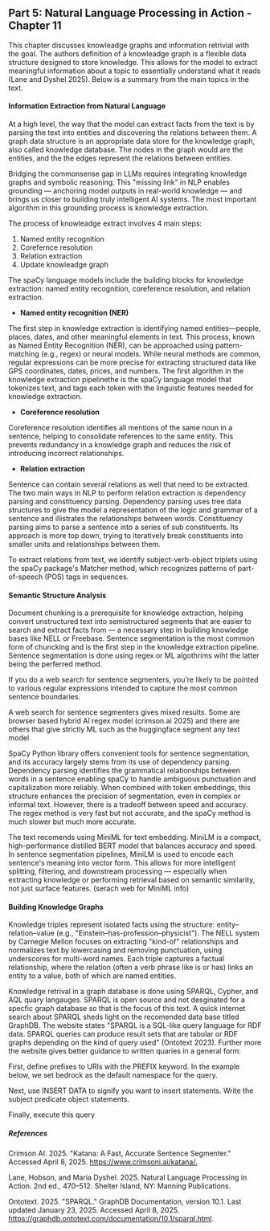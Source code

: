 ## Part 5: Natural Language Processing in Action - Chapter 11

This chapter discusses knowleadge graphs and information retrivial with the goal. The authors definition of a knowleadge graph is a flexible data structure designed to store knowledge. This allows for the model to extract meaningful information about a topic to essentially understand what it reads (Lane and Dyshel 2025). Below is a summary from the main topics in the text.  

#### Information Extraction from Natural Language

At a high level, the way that the model can extract facts from the text is by parsing the text into entities and discovering the relations between them. A graph data structure is an appropriate data store for the knowledge graph, also called knowledge database. The nodes in the graph would are the entities, and the the edges represent the relations between entities. 

Bridging the commonsense gap in LLMs requires integrating knowledge graphs and symbolic reasoning. This "missing link" in NLP enables grounding — anchoring model outputs in real-world knowledge — and brings us closer to building truly intelligent AI systems. The most important algorithm in this grounding process is knowledge extraction.

The process of knowleadge extract involves 4 main steps:
1. Named entity recognition
2. Corefernce resolution
3. Relation extraction
4. Update knowleadge graph

 The spaCy language models include the building blocks for knowledge extraction: named entity recognition, coreference resolution, and relation extraction.

 - **Named entity recognition (NER)**

 The first step in knowledge extraction is identifying named entities—people, places, dates, and other meaningful elements in text. This process, known as Named Entity Recognition (NER), can be approached using pattern-matching (e.g., regex) or neural models. While neural methods are common, regular expressions can be more precise for extracting structured data like GPS coordinates, dates, prices, and numbers.  The first algorithm in the knowledge extraction pipelinethe is the spaCy language model that tokenizes text, and tags each token with the linguistic features needed for knowledge extraction. 

 - **Coreference resolution**

 Coreference resolution identifies all mentions of the same noun in a sentence, helping to consolidate references to the same entity. This prevents redundancy in a knowledge graph and reduces the risk of introducing incorrect relationships.

 - **Relation extraction**
 
 Sentence can contain several relations as well that need to be extracted. The two main ways in NLP to perform relation extraction is dependency parsing and constituency parsing. Dependency parsing uses tree data structures to give the model a representation of the logic and grammar of a sentence and illistrates the relationships between words. Constituency parsing aims to parse a sentence into a series of sub constituents. Its approach is more top down, trying to iteratively break constituents into smaller units and relationships between them.

To extract relations from text, we identify subject-verb-object triplets using the spaCy package's Matcher method, which recognizes patterns of part-of-speech (POS) tags in sequences.

#### Semantic Structure Analysis

Document chunking is a prerequisite for knowledge extraction, helping convert unstructured text into semistructured segments that are easier to search and extract facts from — a necessary step in building knowledge bases like NELL or Freebase. Sentence segmentation is the most common form of chuncking and is the first step in the knowledge extraction pipeline. Sentence segmentation is done using regex or ML algothrims wiht the latter being the perferred method.

If you do a web search for sentence segmenters, you’re likely to be pointed to various regular expressions intended to capture the most common sentence boundaries.

A web search for sentence segmenters gives mixed results. Some are browser based hybrid AI regex model (crimson.ai 2025) and there are others that give strictly ML such as the huggingface segment any text model 

SpaCy Python library offers convenient tools for sentence segmentation, and its accuracy largely stems from its use of dependency parsing. Dependency parsing identifies the grammatical relationships between words in a sentence enabling spaCy to handle ambiguous punctuation and capitalization more reliably. When combined with token embeddings, this structure enhances the precision of segmentation, even in complex or informal text. However, there is a tradeoff between speed and accuracy. The regex method is very fast but not accurate, and the spaCy method is much slower but much more accurate.

The text recomends using MiniML for text embedding. MiniLM is a compact, high-performance distilled BERT model that balances accuracy and speed. In sentence segmentation pipelines, MiniLM is used to encode each sentence's meaning into vector form. This allows for more intelligent splitting, filtering, and downstream processing — especially when extracting knowledge or performing retrieval based on semantic similarity, not just surface features. (serach web for MiniML info)

#### Building Knowledge Graphs

Knowledge triples represent isolated facts using the structure: entity–relation–value (e.g., "Einstein–has-profession–physicist"). The NELL system by Carnegie Mellon focuses on extracting "kind-of" relationships and normalizes text by lowercasing and removing punctuation, using underscores for multi-word names. Each triple captures a factual relationship, where the relation (often a verb phrase like is or has) links an entity to a value, both of which are named entities.

Knowledge retrival in a graph database is done using SPARQL, Cypher, and AQL quary langauges. SPARQL is open source and not desginated for a specfic graph database so that is the focus of this text. A quick internet search about SPARQL sheds light on the recomended data base titled GraphDB. The website states "SPARQL is a SQL-like query language for RDF data. SPARQL queries can produce result sets that are tabular or RDF graphs depending on the kind of query used" (Ontotext 2023). Further more the website gives better guidance to written quaries in a general form:

First, define prefixes to URIs with the PREFIX keyword. In the example below, we set bedrock as the default namespace for the query.

Next, use INSERT DATA to signify you want to insert statements. Write the subject predicate object statements.

Finally, execute this query

##### References

Crimson AI. 2025. "Katana: A Fast, Accurate Sentence Segmenter." Accessed April 8, 2025. https://www.crimsoni.ai/katana/.​

Lane, Hobson, and Maria Dyshel. 2025. Natural Language Processing in Action. 2nd ed., 470–512. Shelter Island, NY: Manning Publications.

Ontotext. 2025. "SPARQL." GraphDB Documentation, version 10.1. Last updated January 23, 2025. Accessed April 8, 2025. https://graphdb.ontotext.com/documentation/10.1/sparql.html.